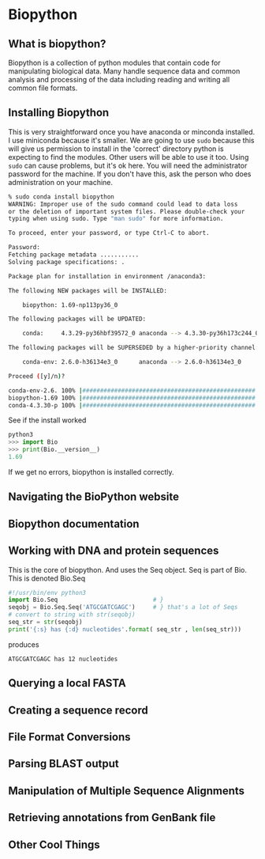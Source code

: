 # Biopython

## What is biopython?

Biopython is a collection of python modules that contain code for manipulating biological data. Many handle sequence data and common analysis and processing of the data including reading and writing all common file formats. 

## Installing Biopython

This is very straightforward once you have anaconda or minconda installed. I use miniconda because it's smaller. We are going to use `sudo` because this will give us permission to install in the 'correct' directory python is expecting to find the modules. Other users will be able to use it too. Using `sudo` can cause problems, but it's ok here. You will need the administrator password for the machine. If you don't have this, ask the person who does administration on your machine.

```bash
% sudo conda install biopython
WARNING: Improper use of the sudo command could lead to data loss
or the deletion of important system files. Please double-check your
typing when using sudo. Type "man sudo" for more information.

To proceed, enter your password, or type Ctrl-C to abort.

Password:
Fetching package metadata ...........
Solving package specifications: .

Package plan for installation in environment /anaconda3:

The following NEW packages will be INSTALLED:

    biopython: 1.69-np113py36_0              

The following packages will be UPDATED:

    conda:     4.3.29-py36hbf39572_0 anaconda --> 4.3.30-py36h173c244_0

The following packages will be SUPERSEDED by a higher-priority channel:

    conda-env: 2.6.0-h36134e3_0      anaconda --> 2.6.0-h36134e3_0     

Proceed ([y]/n)? 

conda-env-2.6. 100% |#################################################| Time: 0:00:00   4.02 MB/s
biopython-1.69 100% |#################################################| Time: 0:00:00  21.02 MB/s
conda-4.3.30-p 100% |#################################################| Time: 0:00:00  43.61 MB/s

```



See if the install worked

```python
python3
>>> import Bio
>>> print(Bio.__version__)
1.69
```

If we get no errors, biopython is installed correctly.

## Navigating the BioPython website



## Biopython documentation



## Working with DNA and protein sequences

This is the core of biopython. And uses the Seq object. Seq is part of Bio. This is denoted Bio.Seq

```python
#!/usr/bin/env python3
import Bio.Seq                           # }
seqobj = Bio.Seq.Seq('ATGCGATCGAGC')     # } that's a lot of Seqs
# convert to string with str(seqobj)
seq_str = str(seqobj)
print('{:s} has {:d} nucleotides'.format( seq_str , len(seq_str)))
```

produces 

```
ATGCGATCGAGC has 12 nucleotides
```



## Querying a local FASTA



## Creating a sequence record



## File Format Conversions



## Parsing BLAST output



## Manipulation of Multiple Sequence Alignments



## Retrieving annotations from GenBank file



## Other Cool Things